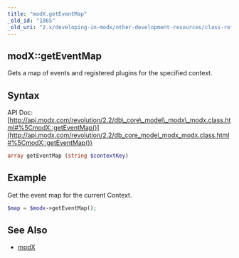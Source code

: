 ```yaml
---
title: "modX.getEventMap"
_old_id: "1065"
_old_uri: "2.x/developing-in-modx/other-development-resources/class-reference/modx/modx.geteventmap"
---
```


## modX::getEventMap

Gets a map of events and registered plugins for the specified context.

## Syntax

API Doc: [http://api.modx.com/revolution/2.2/db\_core\_model\_modx\_modx.class.html#%5CmodX::getEventMap()](http://api.modx.com/revolution/2.2/db_core_model_modx_modx.class.html#%5CmodX::getEventMap())

``` php 
array getEventMap (string $contextKey)
```

## Example

Get the event map for the current Context.

``` php 
$map = $modx->getEventMap();
```

## See Also

- [modX](developing-in-modx/other-development-resources/class-reference/modx "modX")